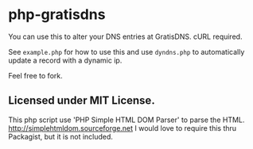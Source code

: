 php-gratisdns
==

You can use this to alter your DNS entries at GratisDNS. cURL required.

See `example.php` for how to use this and use `dyndns.php` to automatically update a record with a dynamic ip. 

Feel free to fork.

Licensed under MIT License.
--
This php script use 'PHP Simple HTML DOM Parser' to parse the HTML.
http://simplehtmldom.sourceforge.net
I would love to require this thru Packagist, but it is not included.
